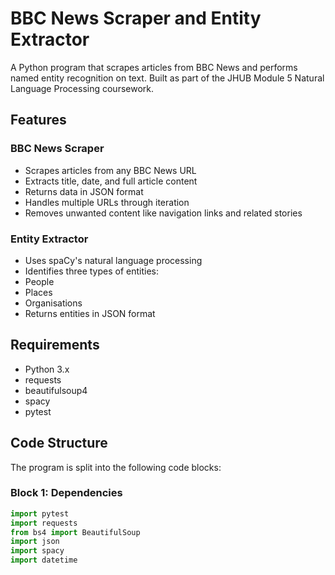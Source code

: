 # BBC News Scraper and Entity Extractor

A Python program that scrapes articles from BBC News and performs named entity recognition on text. Built as part of the JHUB Module 5 Natural Language Processing coursework.

## Features

### BBC News Scraper
- Scrapes articles from any BBC News URL
- Extracts title, date, and full article content 
- Returns data in JSON format
- Handles multiple URLs through iteration
- Removes unwanted content like navigation links and related stories

### Entity Extractor  
- Uses spaCy's natural language processing
- Identifies three types of entities:
 - People
 - Places 
 - Organisations
- Returns entities in JSON format

## Requirements
- Python 3.x
- requests
- beautifulsoup4 
- spacy
- pytest


## Code Structure

The program is split into the following code blocks:

### Block 1: Dependencies
```python
import pytest
import requests 
from bs4 import BeautifulSoup
import json
import spacy
import datetime

